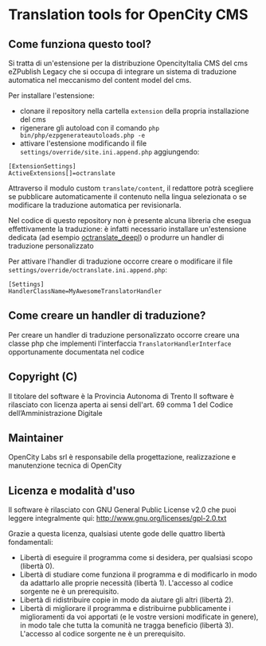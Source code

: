 # Translation tools for OpenCity CMS

## Come funziona questo tool?
Si tratta di un'estensione per la distribuzione OpencityItalia CMS del cms eZPublish Legacy 
che si occupa di integrare un sistema di traduzione automatica nel meccanismo del content model del cms.

Per installare l'estensione:
 - clonare il repository nella cartella `extension` della propria installazione del cms
 - rigenerare gli autoload con il comando `php bin/php/ezpgenerateautoloads.php -e`
 - attivare l'estensione modificando il file `settings/override/site.ini.append.php` aggiungendo:
```
[ExtensionSettings]
ActiveExtensions[]=octranslate
```

Attraverso il modulo custom `translate/content`, il redattore potrà scegliere se pubblicare automaticamente 
il contenuto nella lingua selezionata o se modificare la traduzione automatica per revisionarla.

Nel codice di questo repository non è presente alcuna libreria che esegua effettivamente la traduzione:
è infatti necessario installare un'estensione dedicata (ad esempio [octranslate_deepl](https://github.com/OpencontentCoop/octranslate_deepl)) 
o produrre un handler di traduzione personalizzato 

Per attivare l'handler di traduzione occorre creare o modificare il file `settings/override/octranslate.ini.append.php`:
```
[Settings]
HandlerClassName=MyAwesomeTranslatorHandler
```

## Come creare un handler di traduzione?
Per creare un handler di traduzione personalizzato occorre creare una classe php 
che implementi l'interfaccia `TranslatorHandlerInterface` opportunamente documentata nel codice


## Copyright (C)
Il titolare del software è la Provincia Autonoma di Trento
Il software è rilasciato con licenza aperta ai sensi dell'art. 69 comma 1
del Codice dell’Amministrazione Digitale

## Maintainer
OpenCity Labs srl è responsabile della progettazione, realizzazione e manutenzione tecnica di OpenCity

## Licenza e modalità d'uso
Il software è rilasciato con GNU General Public License v2.0 che puoi leggere integralmente qui: http://www.gnu.org/licenses/gpl-2.0.txt

Grazie a questa licenza, qualsiasi utente gode delle quattro libertà fondamentali:
* Libertà di eseguire il programma come si desidera, per qualsiasi scopo (libertà 0).
* Libertà di studiare come funziona il programma e di modificarlo in modo da adattarlo alle proprie necessità (libertà 1). L'accesso al codice sorgente ne è un prerequisito.
* Libertà di ridistribuire copie in modo da aiutare gli altri (libertà 2).
* Libertà di migliorare il programma e distribuirne pubblicamente i miglioramenti da voi apportati (e le vostre versioni modificate in genere), in modo tale che tutta la comunità ne tragga beneficio (libertà 3). L'accesso al codice sorgente ne è un prerequisito.
